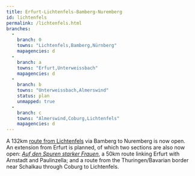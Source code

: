 ```yaml
---
title: Erfurt-Lichtenfels-Bamberg-Nuremberg
id: lichtenfels
permalink: /lichtenfels.html
branches:
  -
    branch: 0
    towns: "Lichtenfels,Bamberg,Nürnberg"
    mapagencies: d
  -
    branch: a
    towns: "Erfurt,Unterweissbach"
    mapagencies: d
  -
    branch: b
    towns: "Unterweissbach,Almerswind"
    status: plan
    unmapped: true
  -
    branch: c
    towns: "Almerswind,Coburg,Lichtenfels"
    mapagencies: d
---
```


A 132km [route from Lichtenfels][0] via Bamberg to Nuremberg is now open.  
An extension from Erfurt is planned, of which two sections are also now open: [_Auf den Spuren starker Frauen_][1], a 50km route linking Erfurt with Arnstadt and Paulinzella; and a route from the Thuringen/Bavarian border near Schalkau through Coburg to Lichtenfels.

[0]: http://www.jakobus-gesellschaften.de/index.php?lichtenfels_nuernberg
[1]: http://www.pilgern-in-mitteldeutschland.de/?page_id=38